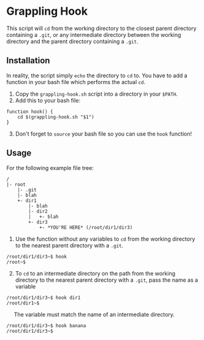 # Grappling Hook

This script will `cd` from the working directory to the closest parent directory containing a `.git`, or any intermediate directory between the working directory and the parent directory containing a `.git`.

## Installation

In reality, the script simply `echo` the directory to `cd` to. You have to add a function in your bash file which performs the actual `cd`.

1. Copy the `grappling-hook.sh` script into a directory in your `$PATH`.
2. Add this to your bash file:
```shell
function hook() {
    cd $(grappling-hook.sh "$1")
}
```
3. Don't forget to `source` your bash file so you can use the `hook` function!

## Usage

For the following example file tree:
```
/
|- root
    |- .git
    |- blah
    +- dir1
        |- blah
        |- dir2
        |   +- blah
        +- dir3
            +- *YOU'RE HERE* (/root/dir1/dir3)
```

1. Use the function without any variables to `cd` from the working directory to the nearest parent directory with a `.git`.
```console
/root/dir1/dir3~$ hook
/root~$
```
2. To `cd` to an intermediate directory on the path from the working directory to the nearest parent directory with a `.git`, pass the name as a variable
```console
/root/dir1/dir3~$ hook dir1
/root/dir1~$
```
&nbsp;&nbsp;&nbsp;&nbsp; The variable must match the name of an intermediate directory.
```console
/root/dir1/dir3~$ hook banana
/root/dir1/dir3~$
```


